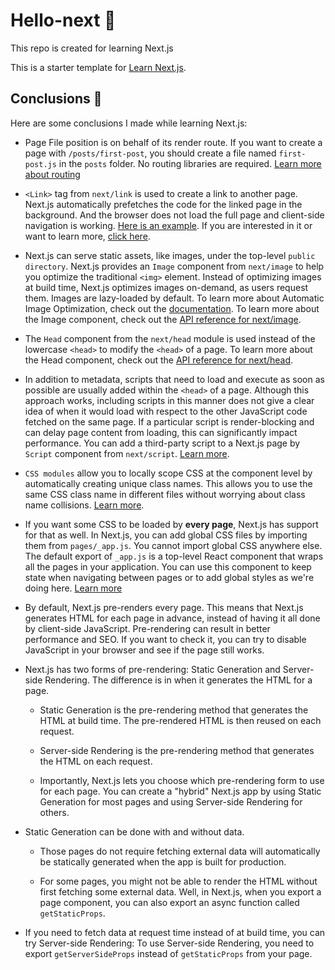 # Hello-next 👋

This repo is created for learning Next.js

This is a starter template for [Learn Next.js](https://nextjs.org/learn).

## Conclusions 📒

Here are some conclusions I made while learning Next.js:

- Page File position is on behalf of its render route. If you want to create a page with `/posts/first-post`, you should create a file named `first-post.js` in the `posts` folder. No routing libraries are required. [Learn more about routing](https://nextjs.org/docs/pages/building-your-application/routing)

- `<Link>` tag from `next/link` is used to create a link to another page. Next.js automatically prefetches the code for the linked page in the background. And the browser does not load the full page and client-side navigation is working. [Here is an example](https://nextjs.org/learn/basics/navigate-between-pages/client-side). If you are interested in it or want to learn more, [click here](https://nextjs.org/docs/pages/api-reference/components/link).

- Next.js can serve static assets, like images, under the top-level `public directory`. Next.js provides an `Image` component from `next/image` to help you optimize the traditional `<img>` element. Instead of optimizing images at build time, Next.js optimizes images on-demand, as users request them. Images are lazy-loaded by default. To learn more about Automatic Image Optimization, check out the [documentation](https://nextjs.org/docs/pages/building-your-application/optimizing/images). To learn more about the Image component, check out the [API reference for next/image](https://nextjs.org/docs/pages/api-reference/components/image).

- The `Head` component from the `next/head` module is used instead of the lowercase `<head>` to modify the `<head>` of a page. To learn more about the Head component, check out the [API reference for next/head](https://nextjs.org/docs/pages/api-reference/components/head).

- In addition to metadata, scripts that need to load and execute as soon as possible are usually added within the `<head>` of a page. Although this approach works, including scripts in this manner does not give a clear idea of when it would load with respect to the other JavaScript code fetched on the same page. If a particular script is render-blocking and can delay page content from loading, this can significantly impact performance. You can add a third-party script to a Next.js page by `Script` component from `next/script`. [Learn more](https://nextjs.org/docs/pages/building-your-application/optimizing/scripts).

- `CSS modules` allow you to locally scope CSS at the component level by automatically creating unique class names. This allows you to use the same CSS class name in different files without worrying about class name collisions. [Learn more](https://nextjs.org/docs/pages/building-your-application/styling#adding-component-level-css).

- If you want some CSS to be loaded by **every page**, Next.js has support for that as well. In Next.js, you can add global CSS files by importing them from `pages/_app.js`. You cannot import global CSS anywhere else. The default export of `_app.js` is a top-level React component that wraps all the pages in your application. You can use this component to keep state when navigating between pages or to add global styles as we're doing here. [Learn more](https://nextjs.org/docs/pages/building-your-application/routing/custom-app)

- By default, Next.js pre-renders every page. This means that Next.js generates HTML for each page in advance, instead of having it all done by client-side JavaScript. Pre-rendering can result in better performance and SEO. If you want to check it, you can try to disable JavaScript in your browser and see if the page still works.

- Next.js has two forms of pre-rendering: Static Generation and Server-side Rendering. The difference is in when it generates the HTML for a page.

  - Static Generation is the pre-rendering method that generates the HTML at build time. The pre-rendered HTML is then reused on each request.

  - Server-side Rendering is the pre-rendering method that generates the HTML on each request.

  - Importantly, Next.js lets you choose which pre-rendering form to use for each page. You can create a "hybrid" Next.js app by using Static Generation for most pages and using Server-side Rendering for others.

- Static Generation can be done with and without data.

  - Those pages do not require fetching external data will automatically be statically generated when the app is built for production.

  - For some pages, you might not be able to render the HTML without first fetching some external data. Well, in Next.js, when you export a page component, you can also export an async function called `getStaticProps`.

- If you need to fetch data at request time instead of at build time, you can try Server-side Rendering: To use Server-side Rendering, you need to export `getServerSideProps` instead of `getStaticProps` from your page.
